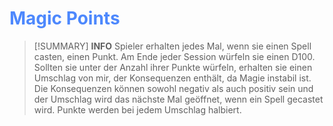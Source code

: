 # <font color = 4d88fd>Magic Points</font>

>[!SUMMARY] **INFO**
>Spieler erhalten jedes Mal, wenn sie einen Spell casten, einen Punkt. Am Ende jeder Session würfeln sie einen D100. Sollten sie unter der Anzahl ihrer Punkte würfeln, erhalten sie einen Umschlag von mir, der Konsequenzen enthält, da Magie instabil ist. Die Konsequenzen können sowohl negativ als auch positiv sein und der Umschlag wird das nächste Mal geöffnet, wenn ein Spell gecastet wird. Punkte werden bei jedem Umschlag halbiert.
